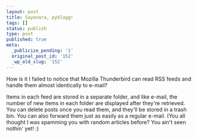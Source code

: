```yaml
---
layout: post
title: Sayonara, pyblagg!
tags: []
status: publish
type: post
published: true
meta:
  _publicize_pending: '1'
  original_post_id: '152'
  _wp_old_slug: '152'
---
```

How is it I failed to notice that Mozilla Thunderbird can read RSS feeds and handle them almost identically to e-mail?

Items in each feed are stored in a separate folder, and like e-mail, the number of new items in each folder are displayed after they're retrieved.  You can delete posts once you read them, and they'll be stored in a trash bin.  You can also forward them just as easily as a regular e-mail.  (You all thought I was spamming you with random articles before?  You ain't seen nothin' yet! :)
